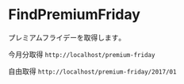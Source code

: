 # FindPremiumFriday

プレミアムフライデーを取得します｡

今月分取得
`http://localhost/premium-friday`

自由取得
`http://localhost/premium-friday/2017/01`